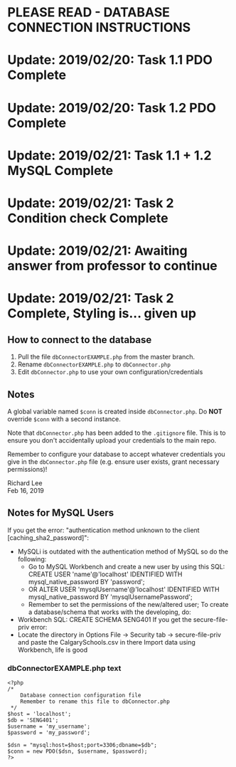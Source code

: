 # PLEASE READ - DATABASE CONNECTION INSTRUCTIONS
# Update: 2019/02/20: Task 1.1 PDO Complete
# Update: 2019/02/20: Task 1.2 PDO Complete
# Update: 2019/02/21: Task 1.1 + 1.2 MySQL Complete
# Update: 2019/02/21: Task 2 Condition check Complete
# Update: 2019/02/21: Awaiting answer from professor to continue
# Update: 2019/02/21: Task 2 Complete, Styling is... given up
## How to connect to the database
1.  Pull the file `dbConnectorEXAMPLE.php` from the master branch.
2.  Rename `dbConnectorEXAMPLE.php` to `dbConnector.php`
3.  Edit `dbConnector.php` to use your own configuration/credentials

## Notes
A global variable named `$conn` is created inside `dbConnector.php`.
Do **NOT** override `$conn` with a second instance.

Note that `dbConnector.php` has been added to the `.gitignore` file.
This is to ensure you don't accidentally upload your credentials to the main repo.

Remember to configure your database to accept whatever credentials you give in
the `dbConnector.php` file (e.g. ensure user exists, grant necessary permissions)!

Richard Lee  
Feb 16, 2019


## Notes for MySQL Users
If you get the error: "authentication method unknown to the client [caching_sha2_password]":
  - MySQLi is outdated with the authentication method of MySQL so do the following:
    - Go to MySQL Workbench and create a new user by using this SQL: CREATE USER 'name'@'localhost' IDENTIFIED WITH mysql_native_password BY 'password';
    - OR ALTER USER 'mysqlUsername'@'localhost' IDENTIFIED WITH mysql_native_password BY 'mysqlUsernamePassword';
    - Remember to set the permissions of the new/altered user;
To create a database/schema that works with the developing, do:
  - Workbench SQL: CREATE SCHEMA SENG401
If you get the secure-file-priv error:
  - Locate the directory in Options File -> Security tab -> secure-file-priv and paste the CalgarySchools.csv in there
Import data using Workbench, life is good

### dbConnectorEXAMPLE.php text
    <?php
    /*
        Database connection configuration file
        Remember to rename this file to dbConnector.php
     */
    $host = 'localhost';
    $db = 'SENG401';
    $username = 'my_username';
    $password = 'my_password';

    $dsn = "mysql:host=$host;port=3306;dbname=$db";
    $conn = new PDO($dsn, $username, $password);
    ?>
